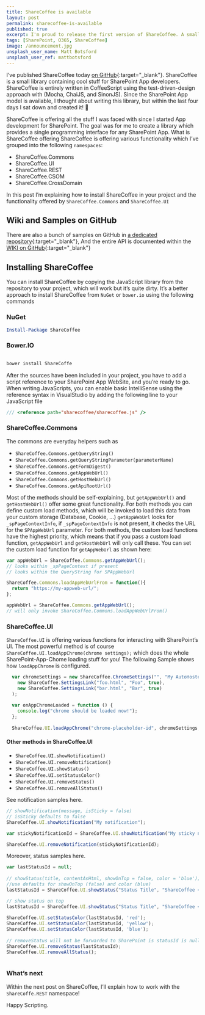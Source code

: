 ```yaml
---
title: ShareCoffee is available
layout: post
permalink: sharecoffee-is-available
published: true
excerpt: I'm proud to release the first version of ShareCoffee. A small but powerful library which unifies consumption of SharePoint's HTTP based APIs. In addition a bunch of helpers are included for the SharePoint App framework.
tags: [SharePoint, O365, ShareCoffee]
image: /announcement.jpg
unsplash_user_name: Matt Botsford
unsplash_user_ref: mattbotsford
---
```


I’ve published ShareCoffee today [on GitHub](http://github.com/ThorstenHans/ShareCoffee){:target="_blank"}. ShareCoffee is a small library containing cool stuff for SharePoint App developers. ShareCoffee is entirely written in CoffeeScript using the test-driven-design approach with (Mocha, ChaiJS, and SinonJS). Since the SharePoint App model is available, I thought about writing this library, but within the last four days I sat down and created it! 🙂

ShareCoffee is offering all the stuff I was faced with since I started App development for SharePoint. The goal was for me to create a library which provides a single programming interface for any SharePoint App. What is ShareCoffee offering ShareCoffee is offering various functionality which I’ve grouped into the following `namespaces`:

- ShareCoffee.Commons
- ShareCoffee.UI
- ShareCoffee.REST
- ShareCoffee.CSOM
- ShareCoffee.CrossDomain

In this post I’m explaining how to install ShareCoffee in your project and the functionality offered by `ShareCoffee.Commons` and `ShareCoffee.UI`

## Wiki and Samples on GitHub

There are also a bunch of samples on GitHub in [a dedicated repository](https://github.com/ThorstenHans/ShareCoffee.Samples){:target="_blank"}, And the entire API is documented within the [WIKI on GitHub](https://github.com/ThorstenHans/ShareCoffee/wiki){:target="_blank"}

## Installing ShareCoffee

You can install ShareCoffee by copying the JavaScript library from the repository to your project, which will work but it’s quite dirty. It’s a better approach to install ShareCoffee from `NuGet` or `bower.io` using the following commands

### NuGet

```powershell
Install-Package ShareCoffee

```

### Bower.IO

```bash

bower install ShareCoffe

```

After the sources have been included in your project, you have to add a script reference to your SharePoint App WebSite, and you’re ready to go. When writing JavaScripts, you can enable basic IntelliSense using the reference syntax in VisualStudio by adding the following line to your JavaScript file

```javascript
/// <reference path="sharecoffee/sharecoffee.js" />

```

### ShareCoffee.Commons

The commons are everyday helpers such as

- `ShareCoffee.Commons.getQueryString()`
- `ShareCoffee.Commons.getQueryStringParameter(parameterName)`
- `ShareCoffee.Commons.getFormDigest()`
- `ShareCoffee.Commons.getAppWebUrl()`
- `ShareCoffee.Commons.getHostWebUrl()`
- `ShareCoffee.Commons.getApiRootUrl()`

Most of the methods should be self-explaining, but `getAppWebUrl()` and `getHostWebUrl()` offer some great functionality. For both methods you can define custom load methods, which will be invoked to load this data from your custom storage (Database, Cookie, …)  `getAppWebUrl` looks for `_spPageContextInfo`, if `_spPageContextInfo` is not present, it checks the URL for the `SPAppWebUrl` parameter. For both methods, the custom load functions have the highest priority, which means that if you pass a custom load function, `getAppWebUrl` and `getHostWebUrl` will only call these. You can set the custom load function for `getAppWebUrl` as shown here:


```javascript
var appWebUrl = ShareCoffee.Commons.getAppWebUrl();
// looks within _spPageContext if present
// looks within the QueryString for SPAppWebUrl

ShareCoffee.Commons.loadAppWebUrlFrom = function(){
  return "https://my-appweb-url/";
};

appWebUrl = ShareCoffee.Commons.getAppWebUrl();
// will only invoke ShareCoffee.Commons.loadAppWebUrlFrom()

```

### ShareCoffee.UI

`ShareCoffee.UI` is offering various functions for interacting with SharePoint’s UI. The most powerful method is of course `ShareCoffee.UI.loadAppChrome(chrome settings);` which does the whole SharePoint-App-Chome loading stuff for you! The following Sample shows how `loadAppChrome` is configured.

```javascript
  var chromeSettings = new ShareCoffee.ChromeSettings("", "My AutoHosted SharePoint App",
    new ShareCoffee.SettingsLink("foo.html", "Foo", true),
    new ShareCoffee.SettingsLink("bar.html", "Bar", true)
  );
  
  var onAppChromeLoaded = function () {
    console.log("chrome should be loaded now!");
  };
  
  ShareCoffee.UI.loadAppChrome("chrome-placeholder-id", chromeSettings, onAppChromeLoaded);

```

#### Other methods in ShareCoffee.UI

- `ShareCoffee.UI.showNotification()`
- `ShareCoffee.UI.removeNotification()`
- `ShareCoffee.UI.showStatus()`
- `ShareCoffee.UI.setStatusColor()`
- `ShareCoffee.UI.removeStatus()`
- `ShareCoffee.UI.removeAllStatus()`

See notification samples here.

```javascript
// showNotification(message, isSticky = false)
// isSticky defaults to false
ShareCoffee.UI.showNotification("My notification");

var stickyNotificationId = ShareCoffee.UI.showNotification("My sticky notification", true);

ShareCoffee.UI.removeNotification(stickyNotificationId);

```

Moreover, status samples here.

```javascript
var lastStatusId = null;
 
// showStatus(title, contentAsHtml, showOnTop = false, color = 'blue');
//use defaults for showOnTop (false) and color (blue)
lastStatusId = ShareCoffee.UI.showStatus("Status Title", "ShareCoffee <b>Status</b>"); 

// show status on top
lastStatusId = ShareCoffee.UI.showStatus("Status Title", "ShareCoffee <b>Status</b> displayed on top", true);
 
ShareCoffee.UI.setStatusColor(lastStatusId, 'red');
ShareCoffee.UI.setStatusColor(lastStatusId, 'yellow');
ShareCoffee.UI.setStatusColor(lastStatusId, 'blue');
 
// removeStatus will not be forwarded to SharePoint is statusId is null or undefined
ShareCoffee.UI.removeStatus(lastStatusId);
ShareCoffee.UI.removeAllStatus();
 
```

### What’s next

Within the next post on ShareCoffee, I’ll explain how to work with the `ShareCoffe.REST` namespace!

Happy Scripting.


